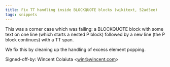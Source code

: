 ```yaml
---
title: Fix TT handling inside BLOCKQUOTE blocks (wikitext, 52ad5ee)
tags: snippets
---
```


This was a corner case which was failing: a BLOCKQUOTE block with some text on one line (which starts a nested P block) followed by a new line (the P block continues) with a TT span.

We fix this by cleaning up the handling of excess element popping.

Signed-off-by: Wincent Colaiuta &lt;win@wincent.com&gt;
